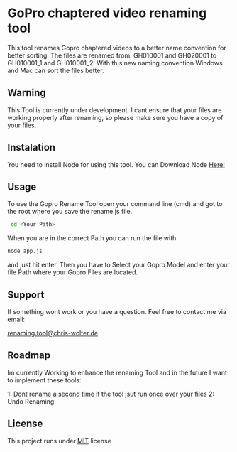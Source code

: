 # GoPro chaptered video renaming tool

This tool renames Gopro chaptered videos to a better name convention for better sorting.
The files are renamed from: GH010001 and GH020001 to GH010001_1 and GH010001_2. With this new naming convention Windows and Mac can sort the files better.

## Warning
This Tool is currently under development. I cant ensure that your files are working properly after renaming, so please make sure you have a copy of your files.

## Instalation

You need to install Node for using this tool. You can Download Node [Here!](https://nodejs.org/en/)

## Usage

To use the Gopro Rename Tool open your command line (cmd) and got to the root where you save the rename.js file. 
``` bash
 cd <Your Path>
 ```

 When you are in the correct Path you can run the file with
 ``` bash
 node app.js 
 ```

and just hit enter. Then you have to Select your Gopro Model and enter your file Path where your Gopro Files are located.

## Support
If something wont work or you have a question. Feel free to contact me via email:

renaming.tool@chris-wolter.de

## Roadmap

Im currently Working to enhance the renaming Tool and in the future I want to implement these tools:

1: Dont rename a second time if the tool jsut run once over your files
2: Undo Renaming

## License

This project runs under [MIT](https://choosealicense.com/licenses/mit/) license